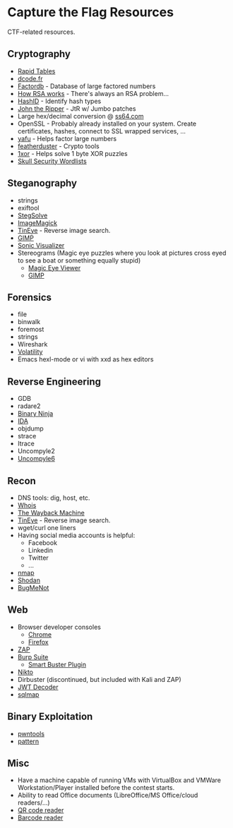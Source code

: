 # Capture the Flag Resources
CTF-related resources.

## Cryptography
- [Rapid Tables](https://www.rapidtables.com)
- [dcode.fr](https://www.dcode.fr/tools-list)
- [Factordb](http://factordb.com) - Database of large factored numbers
- [How RSA works](https://simple.wikipedia.org/wiki/RSA_algorithm) - There's always an RSA problem...
- [HashID](https://github.com/psypanda/hashID) - Identify hash types
- [John the Ripper](https://github.com/magnumripper/JohnTheRipper) - JtR w/ Jumbo patches
- Large hex/decimal conversion @ [ss64.com](http://ss64.com/convert.html)
- OpenSSL - Probably already installed on your system. Create certificates, hashes, connect to SSL wrapped services, ...
- [yafu](https://sourceforge.net/projects/yafu/) - Helps factor large numbers
- [featherduster](https://github.com/nccgroup/featherduster) - Crypto tools
- [1xor](https://github.com/droberson/1xor) - Helps solve 1 byte XOR puzzles
- [Skull Security Wordlists](https://wiki.skullsecurity.org/Passwords)

## Steganography
- strings
- exiftool
- [StegSolve](http://www.caesum.com/handbook/Stegsolve.jar)
- [ImageMagick](https://www.imagemagick.org)
- [TinEye](https://www.tineye.com) - Reverse image search.
- [GIMP](https://www.gimp.org)
- [Sonic Visualizer](https://www.sonicvisualiser.org)
- Stereograms (Magic eye puzzles where you look at pictures cross eyed to see a boat or something equally stupid)
  - [Magic Eye Viewer](http://magiceye.ecksdee.co.uk)
  - [GIMP](https://georgik.rocks/how-to-decode-stereogram-by-gimp)

## Forensics
- file
- binwalk
- foremost
- strings
- Wireshark
- [Volatility](http://www.volatilityfoundation.org)
- Emacs hexl-mode or vi with xxd as hex editors

## Reverse Engineering
- GDB
- radare2
- [Binary Ninja](https://binary.ninja)
- [IDA](https://www.hex-rays.com/products/ida/support/download_freeware.shtml)
- objdump
- strace
- ltrace
- Uncompyle2
- [Uncompyle6](https://github.com/rocky/python-uncompyle6)

## Recon
- DNS tools: dig, host, etc.
- [Whois](https://whois.icann.org/en)
- [The Wayback Machine](https://archive.org/)
- [TinEye](https://www.tineye.com) - Reverse image search.
- wget/curl one liners
- Having social media accounts is helpful:
  - Facebook
  - Linkedin
  - Twitter
  - ...
- [nmap](https://nmap.org)
- [Shodan](https://www.shodan.io)
- [BugMeNot](http://bugmenot.com)

## Web
- Browser developer consoles
  - [Chrome](https://developers.google.com/web/tools/chrome-devtools)
  - [Firefox](https://developer.mozilla.org/en-US/docs/Tools/Web_Console)
- [ZAP](https://www.owasp.org/index.php/OWASP_Zed_Attack_Proxy_Project)
- [Burp Suite](https://portswigger.net/burp)
  - [Smart Buster Plugin](https://github.com/pathetiq/BurpSmartBuster)
- [Nikto](https://cirt.net/Nikto2)
- Dirbuster (discontinued, but included with Kali and ZAP)
- [JWT Decoder](https://jwt.io/)
- [sqlmap](http://sqlmap.org)

## Binary Exploitation
- [pwntools](https://docs.pwntools.com/en/stable/)
- [pattern](https://github.com/droberson/pattern)

## Misc
- Have a machine capable of running VMs with VirtualBox and VMWare Workstation/Player installed before the contest starts.
- Ability to read Office documents (LibreOffice/MS Office/cloud readers/...)
- [QR code reader](https://webqr.com)
- [Barcode reader](https://online-barcode-reader.inliteresearch.com)
